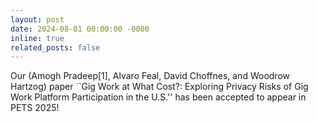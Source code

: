```yaml
---
layout: post
date: 2024-08-01 00:00:00 -0000
inline: true
related_posts: false
---
```

Our (Amogh Pradeep[1], Alvaro Feal, David Choffnes, and Woodrow Hartzog) paper ``Gig Work at What Cost?: Exploring Privacy Risks of Gig Work Platform Participation in the U.S.'' has been accepted to appear in PETS 2025!